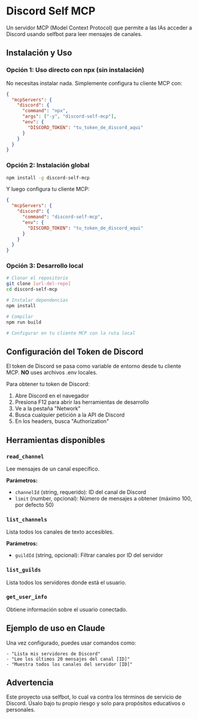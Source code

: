 # Discord Self MCP

Un servidor MCP (Model Context Protocol) que permite a las IAs acceder a Discord usando selfbot para leer mensajes de canales.

## Instalación y Uso

### Opción 1: Uso directo con npx (sin instalación)

No necesitas instalar nada. Simplemente configura tu cliente MCP con:

```json
{
  "mcpServers": {
    "discord": {
      "command": "npx",
      "args": ["-y", "discord-self-mcp"],
      "env": {
        "DISCORD_TOKEN": "tu_token_de_discord_aqui"
      }
    }
  }
}
```

### Opción 2: Instalación global

```bash
npm install -g discord-self-mcp
```

Y luego configura tu cliente MCP:

```json
{
  "mcpServers": {
    "discord": {
      "command": "discord-self-mcp",
      "env": {
        "DISCORD_TOKEN": "tu_token_de_discord_aqui"
      }
    }
  }
}
```

### Opción 3: Desarrollo local

```bash
# Clonar el repositorio
git clone [url-del-repo]
cd discord-self-mcp

# Instalar dependencias
npm install

# Compilar
npm run build

# Configurar en tu cliente MCP con la ruta local
```

## Configuración del Token de Discord

El token de Discord se pasa como variable de entorno desde tu cliente MCP. **NO** uses archivos .env locales.

Para obtener tu token de Discord:
1. Abre Discord en el navegador
2. Presiona F12 para abrir las herramientas de desarrollo
3. Ve a la pestaña "Network"
4. Busca cualquier petición a la API de Discord
5. En los headers, busca "Authorization"

## Herramientas disponibles

### `read_channel`
Lee mensajes de un canal específico.

**Parámetros:**
- `channelId` (string, requerido): ID del canal de Discord
- `limit` (number, opcional): Número de mensajes a obtener (máximo 100, por defecto 50)

### `list_channels`
Lista todos los canales de texto accesibles.

**Parámetros:**
- `guildId` (string, opcional): Filtrar canales por ID del servidor

### `list_guilds`
Lista todos los servidores donde está el usuario.

### `get_user_info`
Obtiene información sobre el usuario conectado.

## Ejemplo de uso en Claude

Una vez configurado, puedes usar comandos como:

```
- "Lista mis servidores de Discord"
- "Lee los últimos 20 mensajes del canal [ID]"
- "Muestra todos los canales del servidor [ID]"
```

## Advertencia

Este proyecto usa selfbot, lo cual va contra los términos de servicio de Discord. Úsalo bajo tu propio riesgo y solo para propósitos educativos o personales.